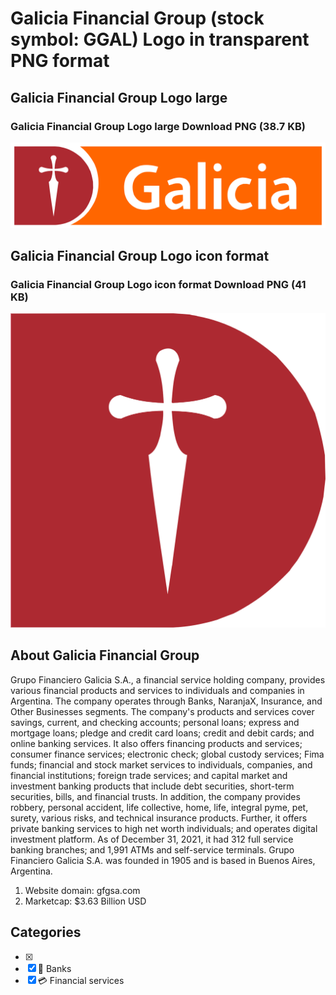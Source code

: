 # Galicia Financial Group (stock symbol: GGAL) Logo in transparent PNG format

## Galicia Financial Group Logo large

### Galicia Financial Group Logo large Download PNG (38.7 KB)

![Galicia Financial Group Logo large Download PNG (38.7 KB)](/img/orig/GGAL_BIG-402c5538.png)

## Galicia Financial Group Logo icon format

### Galicia Financial Group Logo icon format Download PNG (41 KB)

![Galicia Financial Group Logo icon format Download PNG (41 KB)](/img/orig/GGAL-c3e42223.png)

## About Galicia Financial Group

Grupo Financiero Galicia S.A., a financial service holding company, provides various financial products and services to individuals and companies in Argentina. The company operates through Banks, NaranjaX, Insurance, and Other Businesses segments. The company's products and services cover savings, current, and checking accounts; personal loans; express and mortgage loans; pledge and credit card loans; credit and debit cards; and online banking services. It also offers financing products and services; consumer finance services; electronic check; global custody services; Fima funds; financial and stock market services to individuals, companies, and financial institutions; foreign trade services; and capital market and investment banking products that include debt securities, short-term securities, bills, and financial trusts. In addition, the company provides robbery, personal accident, life collective, home, life, integral pyme, pet, surety, various risks, and technical insurance products. Further, it offers private banking services to high net worth individuals; and operates digital investment platform. As of December 31, 2021, it had 312 full service banking branches; and 1,991 ATMs and self-service terminals. Grupo Financiero Galicia S.A. was founded in 1905 and is based in Buenos Aires, Argentina.

1. Website domain: gfgsa.com
2. Marketcap: $3.63 Billion USD


## Categories
- [x] 
- [x] 🏦 Banks
- [x] 💳 Financial services
